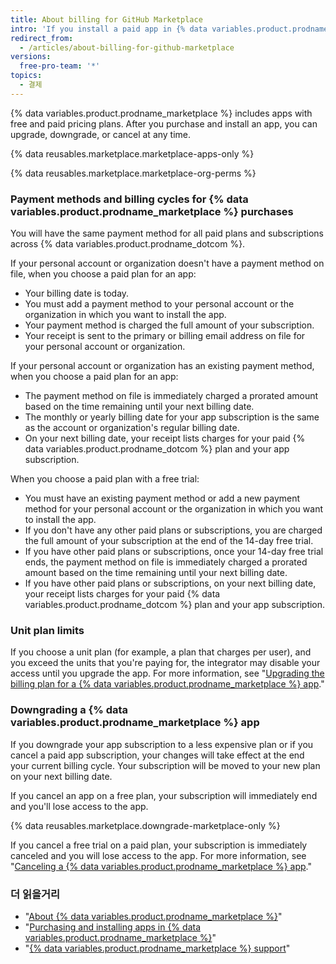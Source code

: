 ```yaml
---
title: About billing for GitHub Marketplace
intro: 'If you install a paid app in {% data variables.product.prodname_marketplace %}, your subscription shares your account''s existing billing date, payment method, and receipt.'
redirect_from:
  - /articles/about-billing-for-github-marketplace
versions:
  free-pro-team: '*'
topics:
  - 결제
---
```


{% data variables.product.prodname_marketplace %} includes apps with free and paid pricing plans. After you purchase and install an app, you can upgrade, downgrade, or cancel at any time.

{% data reusables.marketplace.marketplace-apps-only %}

{% data reusables.marketplace.marketplace-org-perms %}

### Payment methods and billing cycles for {% data variables.product.prodname_marketplace %} purchases

You will have the same payment method for all paid plans and subscriptions across {% data variables.product.prodname_dotcom %}.

If your personal account or organization doesn't have a payment method on file, when you choose a paid plan for an app:
- Your billing date is today.
- You must add a payment method to your personal account or the organization in which you want to install the app.
- Your payment method is charged the full amount of your subscription.
- Your receipt is sent to the primary or billing email address on file for your personal account or organization.

If your personal account or organization has an existing payment method, when you choose a paid plan for an app:
- The payment method on file is immediately charged a prorated amount based on the time remaining until your next billing date.
- The monthly or yearly billing date for your app subscription is the same as the account or organization's regular billing date.
- On your next billing date, your receipt lists charges for your paid {% data variables.product.prodname_dotcom %} plan and your app subscription.

When you choose a paid plan with a free trial:
- You must have an existing payment method or add a new payment method for your personal account or the organization in which you want to install the app.
- If you don't have any other paid plans or subscriptions, you are charged the full amount of your subscription at the end of the 14-day free trial.
- If you have other paid plans or subscriptions, once your 14-day free trial ends, the payment method on file is immediately charged a prorated amount based on the time remaining until your next billing date.
- If you have other paid plans or subscriptions, on your next billing date, your receipt lists charges for your paid {% data variables.product.prodname_dotcom %} plan and your app subscription.

### Unit plan limits

If you choose a unit plan (for example, a plan that charges per user), and you exceed the units that you're paying for, the integrator may disable your access until you upgrade the app. For more information, see "[Upgrading the billing plan for a {% data variables.product.prodname_marketplace %} app](/articles/upgrading-the-billing-plan-for-a-github-marketplace-app)."

### Downgrading a {% data variables.product.prodname_marketplace %} app

If you downgrade your app subscription to a less expensive plan or if you cancel a paid app subscription, your changes will take effect at the end your current billing cycle. Your subscription will be moved to your new plan on your next billing date.

If you cancel an app on a free plan, your subscription will immediately end and you'll lose access to the app.

{% data reusables.marketplace.downgrade-marketplace-only %}

If you cancel a free trial on a paid plan, your subscription is immediately canceled and you will lose access to the app. For more information, see "[Canceling a {% data variables.product.prodname_marketplace %} app](/articles/canceling-a-github-marketplace-app)."

### 더 읽을거리

- "[About {% data variables.product.prodname_marketplace %}](/articles/about-github-marketplace)"
- "[Purchasing and installing apps in {% data variables.product.prodname_marketplace %}](/articles/purchasing-and-installing-apps-in-github-marketplace)"
- "[{% data variables.product.prodname_marketplace %} support](/articles/github-marketplace-support)"
